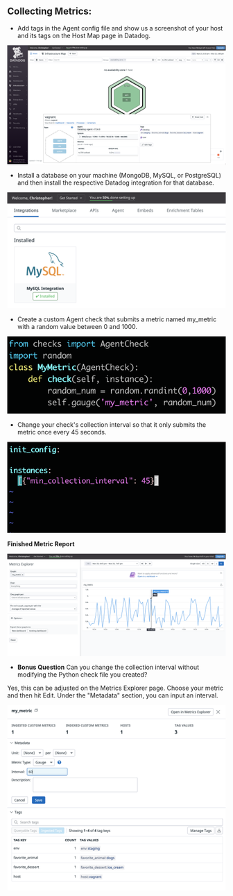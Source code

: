 ## Collecting Metrics:

* Add tags in the Agent config file and show us a screenshot of your host and its tags on the Host Map page in Datadog.

![Host Tags](/images/host-tags.png)

* Install a database on your machine (MongoDB, MySQL, or PostgreSQL) and then install the respective Datadog integration for that database.

![MySql Integration](/images/mysql-integration.png)

* Create a custom Agent check that submits a metric named my_metric with a random value between 0 and 1000.

![My Metric](/images/mymetric.png)

* Change your check's collection interval so that it only submits the metric once every 45 seconds.

![Min Collection Interval](/images/min_collection_interval.png)

**Finished Metric Report**

![My Metrics Graph](/images/mymetric-graph.png)

* **Bonus Question** Can you change the collection interval without modifying the Python check file you created?

Yes, this can be adjusted on the Metrics Explorer page. Choose your metric and then hit Edit. Under the "Metadata" section, you can input an interval.

![Bonus Question](/images/interval-option.png)
